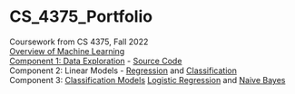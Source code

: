 # CS_4375_Portfolio
Coursework from CS 4375, Fall 2022  
[Overview of Machine Learning](https://github.com/JGBlade/CS_4375_Portfolio/blob/253897d3ee51e9ceb7c3a70bf62097f6b26a49e5/Overview_of_ML.pdf)  
[Component 1: Data Exploration](https://github.com/JGBlade/CS_4375_Portfolio/blob/3fd003f3e20d9f186ca456db2f35f93cbf3d3526/Portfolio%20Component%201%20Data%20Exploration.pdf) - [Source Code](https://github.com/JGBlade/CS_4375_Portfolio/blob/53add0ff9b3351c6f3d33b0365470cc2e46a4e45/Data%20Exploration%20main.cpp)     
Component 2: Linear Models - [Regression](https://github.com/JGBlade/CS_4375_Portfolio/blob/2bf83527d0f4cf31264bd3b74d4b9d24691dade9/Linear%20Models/Regression.pdf) and [Classification](https://github.com/JGBlade/CS_4375_Portfolio/blob/2bf83527d0f4cf31264bd3b74d4b9d24691dade9/Linear%20Models/Classification.pdf)  
Component 3: [Classification Models](https://github.com/JGBlade/CS_4375_Portfolio/blob/48cca9012ca1e8e0849e676e50e30261200f65d2/Classification/Classification%20from%20Scratch.pdf) [Logistic Regression](https://github.com/JGBlade/CS_4375_Portfolio/blob/48cca9012ca1e8e0849e676e50e30261200f65d2/Classification/logistic%20regression.cpp) and [Naive Bayes](https://github.com/JGBlade/CS_4375_Portfolio/blob/48cca9012ca1e8e0849e676e50e30261200f65d2/Classification/naive%20bayes.cpp)  
